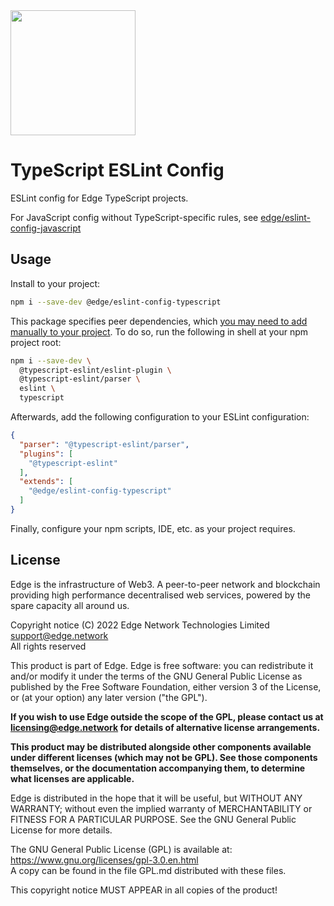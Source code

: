 <img src="https://cdn.edge.network/assets/img/edge-logo-green.svg" width="200">

# TypeScript ESLint Config

ESLint config for Edge TypeScript projects.

For JavaScript config without TypeScript-specific rules, see [edge/eslint-config-javascript](https://github.com/edge/eslint-config-javascript)

## Usage

Install to your project:

```bash
npm i --save-dev @edge/eslint-config-typescript
```

This package specifies peer dependencies, which [you may need to add manually to your project](https://nodejs.org/en/blog/npm/peer-dependencies/). To do so, run the following in shell at your npm project root:

```bash
npm i --save-dev \
  @typescript-eslint/eslint-plugin \
  @typescript-eslint/parser \
  eslint \
  typescript
```

Afterwards, add the following configuration to your ESLint configuration:

```json
{
  "parser": "@typescript-eslint/parser",
  "plugins": [
    "@typescript-eslint"
  ],
  "extends": [
    "@edge/eslint-config-typescript"
  ]
}
```

Finally, configure your npm scripts, IDE, etc. as your project requires.

## License

Edge is the infrastructure of Web3. A peer-to-peer network and blockchain providing high performance decentralised web services, powered by the spare capacity all around us.

Copyright notice
(C) 2022 Edge Network Technologies Limited <support@edge.network><br />
All rights reserved

This product is part of Edge.
Edge is free software: you can redistribute it and/or modify it under the terms of the GNU General Public License as published by the Free Software Foundation, either version 3 of the License, or (at your option) any later version ("the GPL").

**If you wish to use Edge outside the scope of the GPL, please contact us at licensing@edge.network for details of alternative license arrangements.**

**This product may be distributed alongside other components available under different licenses (which may not be GPL). See those components themselves, or the documentation accompanying them, to determine what licenses are applicable.**

Edge is distributed in the hope that it will be useful, but WITHOUT ANY WARRANTY; without even the implied warranty of MERCHANTABILITY or FITNESS FOR A PARTICULAR PURPOSE. See the GNU General Public License for more details.

The GNU General Public License (GPL) is available at: https://www.gnu.org/licenses/gpl-3.0.en.html<br />
A copy can be found in the file GPL.md distributed with
these files.

This copyright notice MUST APPEAR in all copies of the product!

